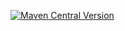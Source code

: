 [![Maven Central Version](https://img.shields.io/maven-central/v/com.comodule/bluetooth)](https://central.sonatype.com/artifact/com.comodule/bluetooth)
